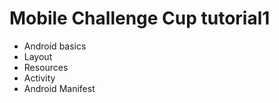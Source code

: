 # Mobile Challenge Cup tutorial1

* Android basics
* Layout
* Resources
* Activity
* Android Manifest
